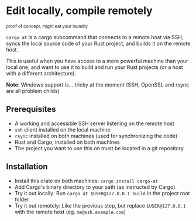 # Edit locally, compile remotely

<sup>proof of concept, might eat your laundry

`cargo at` is a cargo subcommand that connects to a remote host via SSH, syncs the local source code of your Rust project, and builds it on the remote host.

This is useful when you have access to a more powerful machine than your local one, and want to use it to build and run your Rust projects (or a host with a different architecture).

**Note**: Windows support is... tricky at the moment (SSH, OpenSSL and rsync are all problem childs)

## Prerequisites

* A working and accessible SSH server listening on the remote host
* `ssh` client installed on the local machine
* `rsync` installed on both machines (used for synchronizing the code)
* Rust and Cargo, installed on both machines
* The project you want to use this on must be located in a git repository

## Installation

* Install this crate on both machines: `cargo install cargo-at`
* Add Cargo's binary directory to your path (as instructed by Cargo)
* Try it out locally: Run `cargo at $USER@127.0.0.1 build` in the project root folder
* Try it out remotely: Like the previous step, but replace `$USER@127.0.0.1` with the remote host (eg. `me@ssh.example.com`)
